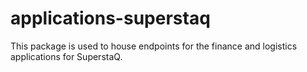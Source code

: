 # applications-superstaq
This package is used to house endpoints for the finance and logistics applications for SuperstaQ.